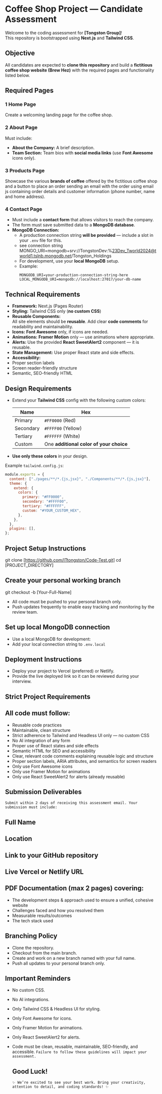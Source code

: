 # Coffee Shop Project — Candidate Assessment

Welcome to the coding assessment for **[Tongston Group]**!  
This repository is bootstrapped using **Next.js** and **Tailwind CSS**.

## Objective

All candidates are expected to **clone this repository** and build a **fictitious coffee shop website (Brew Hez)** with the required pages and functionality listed below.

## Required Pages

### 1 Home Page

Create a welcoming landing page for the coffee shop.

### 2 About Page

Must include:

- **About the Company:** A brief description.
- **Team Section:** Team bios with **social media links** (use **Font Awesome** icons only).

### 3 Products Page

Showcase the various **brands of coffee** offered by the fictitious coffee shop and a button to place an order sending an email with the order using email js containing order details and customer information (phone number, name and home address).

### 4 Contact Page

- Must include a **contact form** that allows visitors to reach the company.
- The form must save submitted data to a **MongoDB database**.
- **MongoDB Connection:**
  - A production connection string **will be provided** — include a slot in your `.env` file for this.
  - see connection string MONGO_URI=mongodb+srv://TongstonDev:%23Dev_Tworld2024@tworld1.tslnb.mongodb.net/Tongston_Holdings
  - For development, use your **local MongoDB** setup.
  - Example:
    ```env
    MONGODB_URI=your-production-connection-string-here
    LOCAL_MONGODB_URI=mongodb://localhost:27017/your-db-name
    ```

## Technical Requirements

- **Framework:** Next.js (Pages Router)
- **Styling:** Tailwind CSS only (**no custom CSS**)
- **Reusable Components:**  
  All site elements should be **reusable**. Add clear **code comments** for readability and maintainability.
- **Icons:** **Font Awesome** only, if icons are needed.
- **Animations:** **Framer Motion** only — use animations where appropriate.
- **Alerts:** Use the provided **React SweetAlert2** component — it is reusable.
- **State Management:** Use proper React state and side effects.
- **Accessibility:**
- Proper section labels
- Screen reader-friendly structure
- Semantic, SEO-friendly HTML

## Design Requirements

- Extend your **Tailwind CSS** config with the following custom colors:

  | Name      | Hex                                     |
  | --------- | --------------------------------------- |
  | Primary   | `#FF0000` (Red)                         |
  | Secondary | `#FFFF00` (Yellow)                      |
  | Tertiary  | `#FFFFFF` (White)                       |
  | Custom    | One **additional color of your choice** |

- **Use only these colors** in your design.

Example `tailwind.config.js`:

```js
module.exports = {
  content: ["./pages/**/*.{js,jsx}", "./Components/**/*.{js,jsx}"],
  theme: {
    extend: {
      colors: {
        primary: "#FF0000",
        secondary: "#FFFF00",
        tertiary: "#FFFFFF",
        custom: "#YOUR_CUSTOM_HEX",
      },
    },
  },
  plugins: [],
};
```

## Project Setup Instructions

git clone [https://github.com/ITtongston/Code-Test.git]
cd [PROJECT_DIRECTORY]

## Create your personal working branch

git checkout -b [Your-Full-Name]

- All code must be pushed to your personal branch only.
- Push updates frequently to enable easy tracking and monitoring by the review team.

## Set up local MongoDB connection

- Use a local MongoDB for development:
- Add your local connection string to `.env.local`

## Deployment Instructions

- Deploy your project to Vercel (preferred) or Netlify.
- Provide the live deployed link so it can be reviewed during your interview.

## Strict Project Requirements

## All code must follow:

- Reusable code practices
- Maintainable, clean structure
- Strict adherence to Tailwind and Headless UI only — no custom CSS
- No AI integration of any form
- Proper use of React states and side effects
- Semantic HTML for SEO and accessibility
- Clear, relevant code comments explaining reusable logic and structure
- Proper section labels, ARIA attributes, and semantics for screen readers
- Only use Font Awesome icons
- Only use Framer Motion for animations
- Only use React SweetAlert2 for alerts (already reusable)

## Submission Deliverables

`Submit within 2 days of receiving this assessment email. Your submission must include:`

## Full Name

## Location

## Link to your GitHub repository

## Live Vercel or Netlify URL

## PDF Documentation (max 2 pages) covering:

- The development steps & approach used to ensure a unified, cohesive website
- Challenges faced and how you resolved them
- Measurable results/outcomes
- The tech stack used

## Branching Policy

- Clone the repository.
- Checkout from the main branch.
- Create and work on a new branch named with your full name.
- Push all updates to your personal branch only.

## Important Reminders

- No custom CSS.
- No AI integrations.
- Only Tailwind CSS & Headless UI for styling.
- Only Font Awesome for icons.
- Only Framer Motion for animations.
- Only React SweetAlert2 for alerts.
- Code must be clean, reusable, maintainable, SEO-friendly, and accessible.
  `Failure to follow these guidelines will impact your assessment.`

  ## Good Luck!

  `✨ We’re excited to see your best work. Bring your creativity, attention to detail, and coding standards! ✨`
